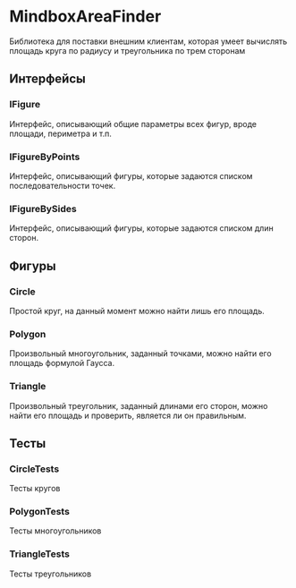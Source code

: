 # MindboxAreaFinder
Библиотека для поставки внешним клиентам, которая умеет вычислять площадь круга по радиусу и треугольника по трем сторонам



## Интерфейсы

### IFigure
Интерфейс, описывающий общие параметры всех фигур, вроде площади, периметра и т.п.
### IFigureByPoints
Интерфейс, описывающий фигуры, которые задаются списком последовательности точек.
### IFigureBySides
Интерфейс, описывающий фигуры, которые задаются списком длин сторон.



## Фигуры

### Circle
Простой круг, на данный момент можно найти лишь его площадь.
### Polygon
Произвольный многоугольник, заданный точками, можно найти его площадь формулой Гаусса.
### Triangle
Произвольный треугольник, заданный длинами его сторон, можно найти его площадь и проверить, является ли он правильным.



## Тесты

### CircleTests
Тесты кругов
### PolygonTests
Тесты многоугольников
### TriangleTests
Тесты треугольников
